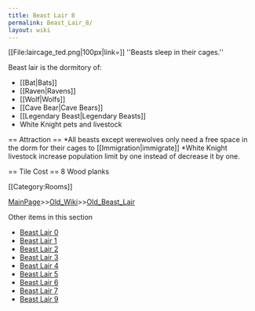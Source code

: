 ```yaml
---
title: Beast Lair 8
permalink: Beast_Lair_8/
layout: wiki
---
```

[[File:laircage_ted.png|100px|link=]]
''Beasts sleep in their cages.''

Beast lair is the dormitory of:
* [[Bat|Bats]]
* [[Raven|Ravens]]
* [[Wolf|Wolfs]]
* [[Cave Bear|Cave Bears]]
* [[Legendary Beast|Legendary Beasts]]
* White Knight pets and livestock

== Attraction ==
*All beasts except werewolves only need a free space in the dorm for their cages to [[Immigration|immigrate]]
*White Knight livestock increase population limit by one instead of decrease it by one.

== Tile Cost ==
8 Wood planks

[[Category:Rooms]]

[MainPage](/keeperrl_wiki/ "wikilink")>>[Old_Wiki](/keeperrl_wiki/Old_Wiki "wikilink")>>[Old_Beast_Lair](/keeperrl_wiki/Old_Beast_Lair "wikilink")

Other items in this section
-    [Beast Lair 0](/keeperrl_wiki/Beast_Lair_0 "wikilink")
-    [Beast Lair 1](/keeperrl_wiki/Beast_Lair_1 "wikilink")
-    [Beast Lair 2](/keeperrl_wiki/Beast_Lair_2 "wikilink")
-    [Beast Lair 3](/keeperrl_wiki/Beast_Lair_3 "wikilink")
-    [Beast Lair 4](/keeperrl_wiki/Beast_Lair_4 "wikilink")
-    [Beast Lair 5](/keeperrl_wiki/Beast_Lair_5 "wikilink")
-    [Beast Lair 6](/keeperrl_wiki/Beast_Lair_6 "wikilink")
-    [Beast Lair 7](/keeperrl_wiki/Beast_Lair_7 "wikilink")
-    [Beast Lair 9](/keeperrl_wiki/Beast_Lair_9 "wikilink")
